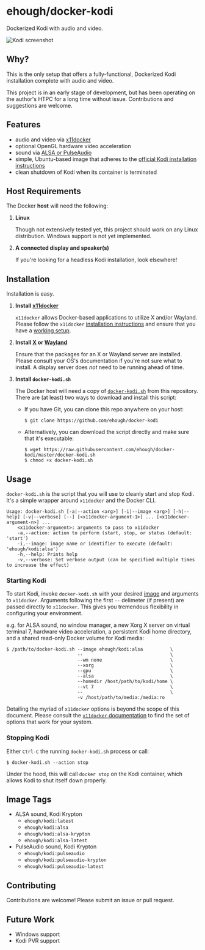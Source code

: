 # ehough/docker-kodi

Dockerized Kodi with audio and video.

![Kodi screenshot](https://kodi.wiki/images/3/33/Estuary-home.jpg "Kodi screenshot")

## Why?

This is the only setup that offers a fully-functional, Dockerized Kodi installation complete with audio and video.

This project is in an early stage of development, but has been operating on the author's HTPC for a long time without issue. Contributions and suggestions are welcome.

## Features

* audio and video via [x11docker](https://github.com/mviereck/x11docker/)
* optional OpenGL hardware video acceleration
* sound via [ALSA or PulseAudio](https://kodi.wiki/view/Linux_audio)
* simple, Ubuntu-based image that adheres to the [official Kodi installation instructions](https://kodi.wiki/view/HOW-TO:Install_Kodi_for_Linux#Installing_Kodi_on_Ubuntu-based_distributions)
* clean shutdown of Kodi when its container is terminated

## Host Requirements

The Docker **host** will need the following:

1. **Linux**

   Though not extensively tested yet, this project should work on any Linux distribution. Windows support is not yet implemented.
   
1. **A connected display and speaker(s)**

   If you're looking for a headless Kodi installation, look elsewhere!
   
## Installation

Installation is easy.
   
1. **Install [x11docker](https://github.com/mviereck/x11docker/)**

   `x11docker` allows Docker-based applications to utilize X and/or Wayland. Please follow the `x11docker` [installation instructions](https://github.com/mviereck/x11docker#installation) and ensure that you have a [working setup](https://github.com/mviereck/x11docker#examples).
   
1. **Install [X](https://www.x.org/) or [Wayland](https://wayland.freedesktop.org/)**

   Ensure that the packages for an X or Wayland server are installed. Please consult your OS's documentation if you're not sure what to install. A display server does *not* need to be running ahead of time.
   
1. **Install `docker-kodi.sh`**
   
   The Docker host will need a copy of [`docker-kodi.sh`](https://github.com/ehough/docker-kodi/blob/master/docker-kodi.sh) from this repository. There are (at least) two ways
   to download and install this script:
   
   * If you have Git, you can clone this repo anywhere on your host:
   
         $ git clone https://github.com/ehough/docker-kodi
       
   * Alternatively, you can download the script directly and make sure that it's executable:
   
         $ wget https://raw.githubusercontent.com/ehough/docker-kodi/master/docker-kodi.sh
         $ chmod +x docker-kodi.sh
       
## Usage

`docker-kodi.sh` is the script that you will use to cleanly start and stop Kodi. It's a simple wrapper around `x11docker` and the Docker CLI.

    Usage: docker-kodi.sh [-a|--action <arg>] [-i|--image <arg>] [-h|--help] [-v|--verbose] [--] [<x11docker-argument-1>] ... [<x11docker-argument-n>] ...
        <x11docker-argument>: arguments to pass to x11docker
        -a,--action: action to perform (start, stop, or status (default: 'start')
        -i,--image: image name or identifier to execute (default: 'ehough/kodi:alsa')
        -h,--help: Prints help
        -v,--verbose: Set verbose output (can be specified multiple times to increase the effect)

### Starting Kodi

To start Kodi, invoke `docker-kodi.sh` with your desired [image](#image-tags) and arguments to `x11docker`. Arguments following the first `--` delimeter (if present) are passed directly to `x11docker`.
This gives you tremendous flexibility in configuring your environment.

e.g. for ALSA sound, no window manager, a new Xorg X server on virtual terminal 7, hardware video acceleration, a persistent Kodi home directory, and a shared read-only Docker volume for Kodi media:

    $ /path/to/docker-kodi.sh --image ehough/kodi:alsa          \
                              --                                \
                              --wm none                         \
                              --xorg                            \
                              --gpu                             \
                              --alsa						    \
                              --homedir /host/path/to/kodi/home \
                              --vt 7                            \
                              --                                \
                              -v /host/path/to/media:/media:ro
                            
Detailing the myriad of `x11docker` options is beyond the scope of this document. Please consult the [`x11docker` documentation](https://github.com/mviereck/x11docker/) to find the set of options that work for your system.

### Stopping Kodi

Either `Ctrl-C` the running `docker-kodi.sh` process or call:

    $ docker-kodi.sh --action stop

Under the hood, this will call `docker stop` on the Kodi container, which allows Kodi to shut itself down properly.

## Image Tags

* ALSA sound, Kodi Krypton
  * `ehough/kodi:latest`
  * `ehough/kodi:alsa`
  * `ehough/kodi:alsa-krypton`
  * `ehough/kodi:alsa-latest`
* PulseAudio sound, Kodi Krypton
  * `ehough/kodi:pulseaudio`
  * `ehough/kodi:pulseaudio-krypton`
  * `ehough/kodi:pulseaudio-latest`

## Contributing

Contributions are welcome! Please submit an issue or pull request.

## Future Work

* Windows support
* Kodi PVR support